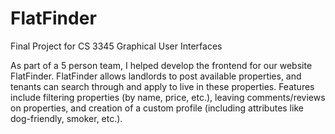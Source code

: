 # FlatFinder
Final Project for CS 3345 Graphical User Interfaces

As part of a 5 person team, I helped develop the frontend for our website FlatFinder. FlatFinder allows landlords to post available properties, and tenants can search through and apply to live in these properties. Features include filtering properties (by name, price, etc.), leaving comments/reviews on properties, and creation of a custom profile (including attributes like dog-friendly, smoker, etc.).
